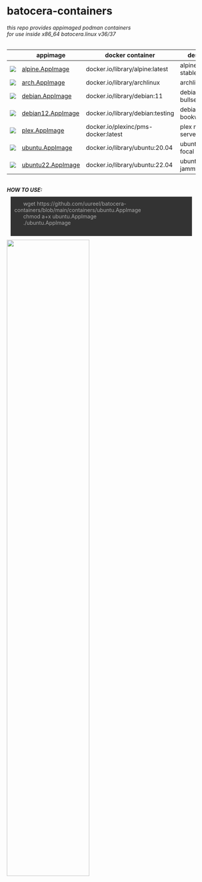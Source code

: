 # batocera-containers
<html>
<body>

<style>
        icon {
            width: 20px;
            height: 20px;
            display: inline-block;
            background-size: contain;
            background-repeat: no-repeat;
            margin: 12px;
            vertical-align: middle;
            filter: invert(100%);
        }
</style>

<i>this repo provides appimaged podman containers<br>
for use inside x86_64 batocera.linux v36/37<br></i>
<br>

| | appimage | docker container | description |
| --- | --- | --- | --- |
| <img src=https://cdn.jsdelivr.net/gh/simple-icons/simple-icons/icons/alpinelinux.svg class="icon"></img> | [alpine.AppImage](./containers/alpine.AppImage) | docker.io/library/alpine:latest | alpine 3.17 stable |
| <img src=https://cdn.jsdelivr.net/gh/simple-icons/simple-icons/icons/archlinux.svg></img> | [arch.AppImage](./containers/arch.AppImage) | docker.io/library/archlinux | archlinux latest |
| <img src=https://cdn.jsdelivr.net/gh/simple-icons/simple-icons/icons/debian.svg></img> | [debian.AppImage](./containers/debian.AppImage) | docker.io/library/debian:11 | debian 11 bullseye |
| <img src=https://cdn.jsdelivr.net/gh/simple-icons/simple-icons/icons/debian.svg></img> | [debian12.AppImage](./containers/debian12.AppImage) | docker.io/library/debian:testing | debian 12 bookworm/jessie |
| <img src=https://cdn.jsdelivr.net/gh/simple-icons/simple-icons/icons/plex.svg></img> | [plex.AppImage](./containers/plex.AppImage) | docker.io/plexinc/pms-docker:latest | plex media server |
| <img src=https://cdn.jsdelivr.net/gh/simple-icons/simple-icons/icons/ubuntu.svg></img> | [ubuntu.AppImage](./containers/ubuntu.AppImage) | docker.io/library/ubuntu:20.04 | ubuntu 20.04 focal fossa |
| <img src=https://cdn.jsdelivr.net/gh/simple-icons/simple-icons/icons/ubuntu.svg></img> | [ubuntu22.AppImage](./containers/ubuntu22.AppImage) | docker.io/library/ubuntu:22.04 | ubuntu 22.04 jammy jellyfish |

<br>
<b><i>HOW TO USE: </b></i>
<p style="background:#333;color:#ababab;padding:10px;margin:10px;">
&nbsp;&nbsp;&nbsp;&nbsp;&nbsp;  wget https://github.com/uureel/batocera-containers/blob/main/containers/ubuntu.AppImage<br>
&nbsp;&nbsp;&nbsp;&nbsp;&nbsp;  chmod a+x ubuntu.AppImage<br>
&nbsp;&nbsp;&nbsp;&nbsp;&nbsp;  ./ubuntu.AppImage<br>
<br>
</p>
<img src=https://user-images.githubusercontent.com/116395185/230185360-c6665b15-4031-4643-bfc7-dc5b7ce214d7.png style="width: 66%; height: 66%;"></img>
</body>
</html>
